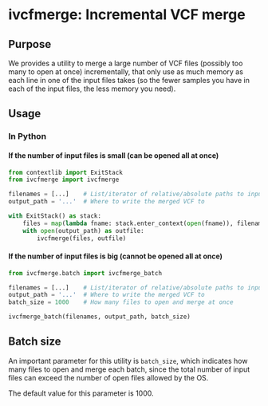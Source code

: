 # ivcfmerge: Incremental VCF merge

## Purpose

We provides a utility to merge a large number of VCF files (possibly too many to open at once) incrementally, that only
use as much memory as each line in one of the input files takes (so the fewer samples you have in each of the input
files, the less memory you need).

## Usage

### In Python

#### If the number of input files is small (can be opened all at once)

```python
from contextlib import ExitStack
from ivcfmerge import ivcfmerge

filenames = [...]    # List/iterator of relative/absolute paths to input files
output_path = '...'  # Where to write the merged VCF to

with ExitStack() as stack:
    files = map(lambda fname: stack.enter_context(open(fname)), filenames)
    with open(output_path) as outfile:
        ivcfmerge(files, outfile)
```

#### If the number of input files is big (cannot be opened all at once)

```python
from ivcfmerge.batch import ivcfmerge_batch

filenames = [...]    # List/iterator of relative/absolute paths to input files
output_path = '...'  # Where to write the merged VCF to
batch_size = 1000    # How many files to open and merge at once

ivcfmerge_batch(filenames, output_path, batch_size)
```

## Batch size

An important parameter for this utility is `batch_size`, which indicates how many files to open and merge each batch,
since the total number of input files can exceed the number of open files allowed by the OS.

The default value for this parameter is 1000.
